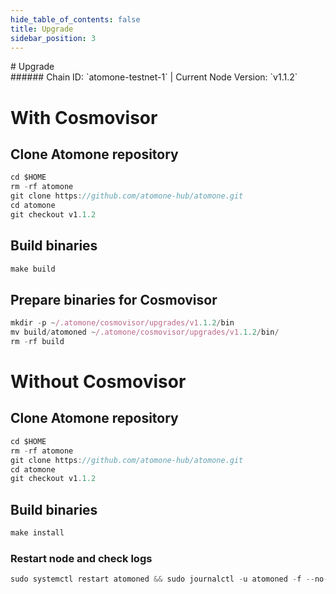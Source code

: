 ```yaml
---
hide_table_of_contents: false
title: Upgrade
sidebar_position: 3
---
```


<div class="h1-with-icon icon-atomone">
# Upgrade
</div>
###### Chain ID: `atomone-testnet-1` | Current Node Version: `v1.1.2`

# With Cosmovisor
## Clone Atomone repository
```js
cd $HOME
rm -rf atomone
git clone https://github.com/atomone-hub/atomone.git
cd atomone
git checkout v1.1.2
 ```

## Build binaries
```js
make build
 ```

## Prepare binaries for Cosmovisor
```js
mkdir -p ~/.atomone/cosmovisor/upgrades/v1.1.2/bin
mv build/atomoned ~/.atomone/cosmovisor/upgrades/v1.1.2/bin/
rm -rf build
```

# Without Cosmovisor
## Clone Atomone repository
```js
cd $HOME
rm -rf atomone
git clone https://github.com/atomone-hub/atomone.git
cd atomone
git checkout v1.1.2
 ```

## Build binaries
```js
make install
 ```

### Restart node and check logs
```js
sudo systemctl restart atomoned && sudo journalctl -u atomoned -f --no-hostname -o cat
```